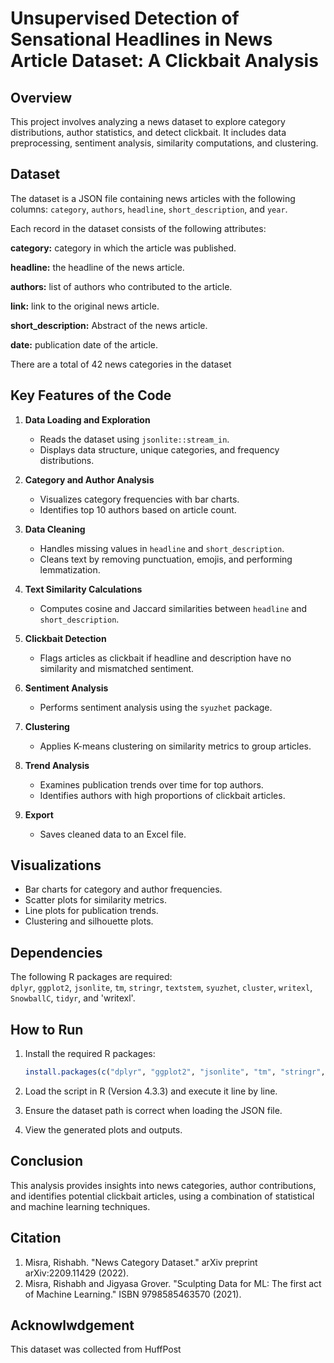 # Unsupervised Detection of Sensational Headlines in News Article Dataset: A Clickbait Analysis

## Overview

This project involves analyzing a news dataset to explore category distributions, author statistics, and detect clickbait. It includes data preprocessing, sentiment analysis, similarity computations, and clustering.

## Dataset

The dataset is a JSON file containing news articles with the following columns: `category`, `authors`, `headline`, `short_description`, and `year`.

Each record in the dataset consists of the following attributes:

**category:** category in which the article was published.

**headline:** the headline of the news article.

**authors:** list of authors who contributed to the article.

**link:** link to the original news article.

**short_description:** Abstract of the news article.

**date:** publication date of the article.

There are a total of 42 news categories in the dataset

## Key Features of the Code

1. **Data Loading and Exploration**  
   - Reads the dataset using `jsonlite::stream_in`.
   - Displays data structure, unique categories, and frequency distributions.

2. **Category and Author Analysis**  
   - Visualizes category frequencies with bar charts.
   - Identifies top 10 authors based on article count.

3. **Data Cleaning**  
   - Handles missing values in `headline` and `short_description`.
   - Cleans text by removing punctuation, emojis, and performing lemmatization.

4. **Text Similarity Calculations**  
   - Computes cosine and Jaccard similarities between `headline` and `short_description`.

5. **Clickbait Detection**  
   - Flags articles as clickbait if headline and description have no similarity and mismatched sentiment.

6. **Sentiment Analysis**  
   - Performs sentiment analysis using the `syuzhet` package.

7. **Clustering**  
   - Applies K-means clustering on similarity metrics to group articles.

8. **Trend Analysis**  
   - Examines publication trends over time for top authors.
   - Identifies authors with high proportions of clickbait articles.

9. **Export**  
   - Saves cleaned data to an Excel file.

## Visualizations

- Bar charts for category and author frequencies.
- Scatter plots for similarity metrics.
- Line plots for publication trends.
- Clustering and silhouette plots.

## Dependencies

The following R packages are required:  
`dplyr`, `ggplot2`, `jsonlite`, `tm`, `stringr`, `textstem`, `syuzhet`, `cluster`, `writexl`, `SnowballC`, `tidyr`, and 'writexl'.

## How to Run

1. Install the required R packages:  
   ```R
   install.packages(c("dplyr", "ggplot2", "jsonlite", "tm", "stringr", "textstem", "syuzhet", "cluster", "writexl", "SnowballC", "tidyr", "writexl"))
   ```

2. Load the script in R (Version 4.3.3) and execute it line by line.

3. Ensure the dataset path is correct when loading the JSON file.

4. View the generated plots and outputs.

## Conclusion

This analysis provides insights into news categories, author contributions, and identifies potential clickbait articles, using a combination of statistical and machine learning techniques.

## Citation
1. Misra, Rishabh. "News Category Dataset." arXiv preprint arXiv:2209.11429 (2022).
2. Misra, Rishabh and Jigyasa Grover. "Sculpting Data for ML: The first act of Machine Learning." ISBN 9798585463570 (2021).

## Acknowlwdgement
This dataset was collected from HuffPost
